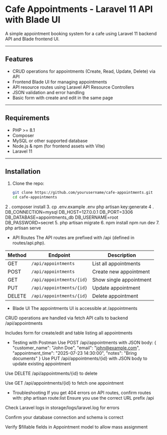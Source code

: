 # Cafe Appointments - Laravel 11 API with Blade UI

A simple appointment booking system for a cafe using Laravel 11 backend API and Blade frontend UI.

---

## Features

- CRUD operations for appointments (Create, Read, Update, Delete) via API
- Frontend Blade UI for managing appointments
- API resource routes using Laravel API Resource Controllers
- JSON validation and error handling
- Basic form with create and edit in the same page

---

## Requirements

- PHP >= 8.1
- Composer
- MySQL or other supported database
- Node.js & npm (for frontend assets with Vite)
- Laravel 11

---

## Installation

1. Clone the repo:

   ```bash
   git clone https://github.com/yourusername/cafe-appointments.git
   cd cafe-appointments
2 . composer install
3. cp .env.example .env
php artisan key:generate
4 .  DB_CONNECTION=mysql
DB_HOST=127.0.0.1
DB_PORT=3306
DB_DATABASE=appointments_db
DB_USERNAME=root
DB_PASSWORD=secret
5. php artisan migrate
6. npm install
npm run dev
7. php artisan serve
* API Routes
The API routes are prefixed with /api (defined in routes/api.php).

| Method | Endpoint                 | Description             |
| ------ | ------------------------ | ----------------------- |
| GET    | `/api/appointments`      | List all appointments   |
| POST   | `/api/appointments`      | Create new appointment  |
| GET    | `/api/appointments/{id}` | Show single appointment |
| PUT    | `/api/appointments/{id}` | Update appointment      |
| DELETE | `/api/appointments/{id}` | Delete appointment      |


* Blade UI
The appointments UI is accessible at /appointments

CRUD operations are handled via fetch API calls to backend /api/appointments

Includes form for create/edit and table listing all appointments

* Testing with Postman
Use POST /api/appointments with JSON body:
{
  "customer_name": "John Doe",
  "email": "john@example.com",
  "appointment_time": "2025-07-23 14:30:00",
  "notes": "Bring documents"
}
Use PUT /api/appointments/{id} with JSON body to update existing appointment

Use DELETE /api/appointments/{id} to delete

Use GET /api/appointments/{id} to fetch one appointment
* Troubleshooting
If you get 404 errors on API routes, confirm routes with:
php artisan route:list
Ensure you use the correct URL prefix /api

Check Laravel logs in storage/logs/laravel.log for errors

Confirm your database connection and schema is correct

Verify $fillable fields in Appointment model to allow mass assignment
